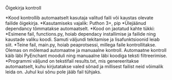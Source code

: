 Õigekirja kontroll

*Kood kontrollib automaatselt kasutaja valitud faili või kaustas olevate failide õigekirja.
*Kasutamiseks vajalik: Puthon 3+, pip
*Ülejäänud dependancy tõmmatakse automaatselt.
*Kood on jaotatud kahte tükki:
    *Esimene fail, functions.py, hoiab dependacy installimise ja failide ning kaustade valiku koodi. Samuti väljundi tekitamise ja lisafunktsioonid leiab siit.
    *Teine fail, main.py, hoiab peaprotsessi, millega faile kontrollitakse. Olemas on mõlemad automaatne ja manuaalne kontroll. Automaatne kontroll käib läbi PyEnchant mooduli ning manuaalne läbi koodiga teksti filtreerimise.
*Programmi väljund on tekstifail results.txt, mis genereeritakse automaatselt, kuhu kirjutatakse valed sõnad ja millisest failist neid võimalik leida on. Juhul kui sõnu pole jääb fail tühjaks.
